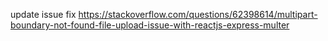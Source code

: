 update issue fix
https://stackoverflow.com/questions/62398614/multipart-boundary-not-found-file-upload-issue-with-reactjs-express-multer
